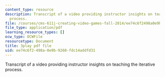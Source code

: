 ```yaml
---
content_type: resource
description: Transcript of a video providing instructor insights on teaching the iterative
  process.
file: /courses/cms-611j-creating-video-games-fall-2014/ee74c6f2498a0e9b9260fdc14addfd31_B3_z1qTD2ZE.pdf
file_type: application/pdf
learning_resource_types: []
ocw_type: OCWFile
resourcetype: Document
title: 3play pdf file
uid: ee74c6f2-498a-0e9b-9260-fdc14addfd31
---
```

Transcript of a video providing instructor insights on teaching the iterative process.